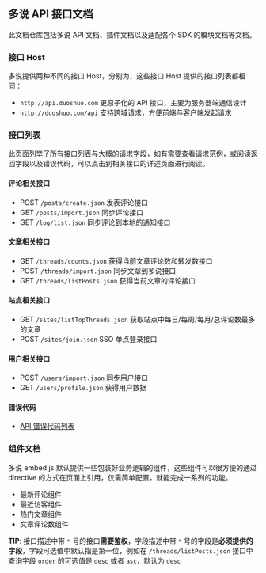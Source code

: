 ## 多说 API 接口文档

此文档仓库包括多说 API 文档、插件文档以及适配各个 SDK 的模块文档等文档。

### 接口 Host

多说提供两种不同的接口 Host，分别为，这些接口 Host 提供的接口列表都相同：
- `http://api.duoshuo.com` 更原子化的 API 接口，主要为服务器端通信设计
- `http://duoshuo.com/api` 支持跨域请求，方便前端与客户端发起请求

### 接口列表

此页面列举了所有接口列表与大概的请求字段，如有需要查看请求范例，或阅读返回字段以及错误代码，可以点击到相关接口的详述页面进行阅读。

#### 评论相关接口
- POST `/posts/create.json` 发表评论接口
- GET `/posts/import.json` 同步评论接口
- GET `/log/list.json` 同步评论到本地的通知接口

#### 文章相关接口
- GET `/threads/counts.json` 获得当前文章评论数和转发数接口
- POST `/threads/import.json` 同步文章到多说接口
- GET `/threads/listPosts.json` 获得当前文章的评论接口

#### 站点相关接口
- GET `/sites/listTopThreads.json` 获取站点中每日/每周/每月/总评论数最多的文章
- POST `/sites/join.json` SSO 单点登录接口

#### 用户相关接口
- POST `/users/import.json` 同步用户接口
- GET `/users/profile.json` 获得用户数据

#### 错误代码
- [API 错误代码列表](API/errors.md)

### 组件文档

多说 embed.js 默认提供一些包装好业务逻辑的组件，这些组件可以很方便的通过 directive 的方式在页面上引用，仅需简单配置，就能完成一系列的功能。

- 最新评论组件
- 最近访客组件
- 热门文章组件
- 文章评论数组件

**TIP**: 接口描述中带 `*` 号的接口**需要鉴权**，字段描述中带 `*` 号的字段是**必须提供的字段**，字段可选值中默认指是第一位，例如在 `/threads/listPosts.json` 接口中查询字段 `order` 的可选值是 `desc` 或者 `asc`，默认为 `desc`
